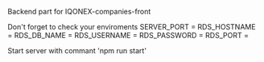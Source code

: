 Backend part for IQONEX-companies-front

Don't forget to check your enviroments
SERVER_PORT = 
RDS_HOSTNAME = 
RDS_DB_NAME = 
RDS_USERNAME = 
RDS_PASSWORD = 
RDS_PORT =

Start server with commant 'npm run start'


